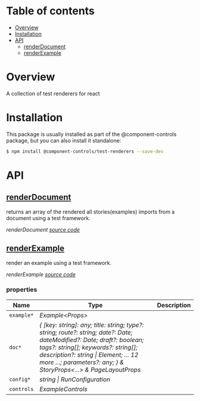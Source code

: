 # Table of contents

-   [Overview](#overview)
-   [Installation](#installation)
-   [API](#api)
    -   [<ins>renderDocument</ins>](#insrenderdocumentins)
    -   [<ins>renderExample</ins>](#insrenderexampleins)

# Overview

A collection of test renderers for react

# Installation

This package is usually installed as part of the @component-controls package, but you can also install it standalone:

```bash
$ npm install @component-controls/test-renderers --save-dev
```

# API

<react-docgen-typescript path="./src" />

<!-- START-REACT-DOCGEN-TYPESCRIPT -->

## <ins>renderDocument</ins>

returns an array of the rendered all stories(examples) imports from a document using a test framework.

_renderDocument [source code](https://github.com/ccontrols/component-controls/tree/master/plugins/test-renderers/src/render-document.ts)_

## <ins>renderExample</ins>

render an example using a test framework.

_renderExample [source code](https://github.com/ccontrols/component-controls/tree/master/plugins/test-renderers/src/render-example.ts)_

### properties

| Name       | Type                                                                                                                                                                                                                                                                           | Description |
| ---------- | ------------------------------------------------------------------------------------------------------------------------------------------------------------------------------------------------------------------------------------------------------------------------------ | ----------- |
| `example*` | _Example&lt;Props>_                                                                                                                                                                                                                                                            |             |
| `doc*`     | _{ \[key: string]: any; title: string; type?: string; route?: string; date?: Date; dateModified?: Date; draft?: boolean; tags?: string\[]; keywords?: string\[]; description?: string \| Element; ... 12 more ...; parameters?: any; } & StoryProps&lt;...> & PageLayoutProps_ |             |
| `config*`  | _string \| RunConfiguration_                                                                                                                                                                                                                                                   |             |
| `controls` | _ExampleControls_                                                                                                                                                                                                                                                              |             |

<!-- END-REACT-DOCGEN-TYPESCRIPT -->
